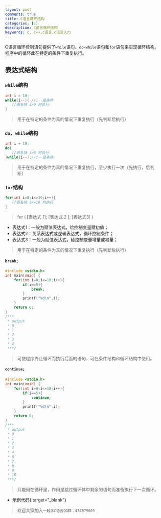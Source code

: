 ```yaml
---
layout: post
comments: true
title: C语言循环结构
categories: [c]
description: C语言循环结构
keywords: c, c++,c语言,c语言入门
---
```


C语言循环控制语句提供了`while`语句、`do`-`while`语句和`for`语句来实现循环结构。程序中的循环此在特定的条件下重复执行。

## 表达式结构

### `while`结构

```c
int i = 10;
while(i--){ //i--是条件
   //语名块 i>0 时执行
}
```

> 用于在特定的条件为真的情况下重复执行（先判断后执行）

### `do`、`while`结构

```c
int i = 10;
do{ 
   //语名块 i>0 时执行
}while(i--);//i--是条件
```

> 用于在特定的条件为真的情况下重复执行，至少执行一次（先执行，后判断）

### `for`结构

```c
for(int i=0;i<=10;i++){
   //语名块 i<=10 时执行
}
```

> for ( [表达式 1]; [表达式 2 ]; [表达式3] )

- 表达式1：一般为赋值表达式，给控制变量赋初值；
- 表达式2：关系表达式或逻辑表达式，循环控制条件；
- 表达式3：一般为赋值表达式，给控制变量增量或减量；

> 用于在特定的条件为真的情况下重复执行（先判断后执行）

#### `break;`

```c
#include <stdio.h>
int main(void) {
    for(int i=0;i<=10;i++){
        if(i==5){
            break;
        }
        printf("%d\n",i);
    }
    return 0;
}
/***
 * output
 * 0
 * 1
 * 2
 * 3
 * 4
 ***/
```
> 可使程序终止循环而执行后面的语句，可在条件结构和循环结构中使用。

#### `continue;`

```c
#include <stdio.h>
int main(void) {
    for(int i=0;i<=10;i++){
        if(i==5){
            continue;
        }
        printf("%d\n",i);
    }
    return 0;
}
/***
 * output
 * 0
 * 1
 * 2
 * 3
 * 4
 * 6
 * 7
 * 8
 * 9
 * 10
 ***/
```
> 只能用在循环里，作用是跳过循环体中剩余的语句而准备执行下一次循环。

- [示例代码](https://github.com/2898117012/c-lang-demo/tree/master/while){:target="_blank"}

> 欢迎大家加入`一起学C语言QQ群：474879609`